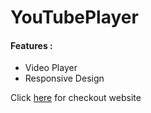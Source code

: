 <h1>YouTubePlayer</h1>

<h4>Features : </h4>
<ul>
  <li>Video Player</li>
  <li>Responsive Design</li>
</ul>

<p>Click <a href = "https://ayushdumasia.github.io/YouTubePlayer/">here</a> for checkout website</p>
